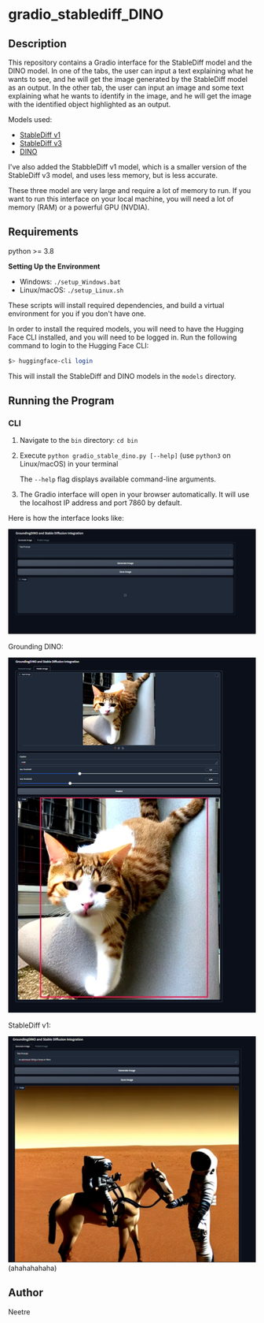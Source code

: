 # gradio_stablediff_DINO

## Description

This repository contains a Gradio interface for the StableDiff model and the DINO model.
In one of the tabs, the user can input a text explaining what he wants to see, and he will get the image generated by the StableDiff model as an output.
In the other tab, the user can input an image and some text explaining what he wants to identify in the image, and he will get the image with the identified object highlighted as an output.

Models used:

- [StableDiff v1](https://huggingface.co/runwayml/stable-diffusion-v1-5)
- [StableDiff v3](https://huggingface.co/stabilityai/stable-diffusion-3-medium)
- [DINO](https://huggingface.co/IDEA-Research/grounding-dino-base)

I've also added the StabbleDiff v1 model, which is a smaller version of the StableDiff v3 model, and uses less memory, but is less accurate.

These three model are very large and require a lot of memory to run.
If you want to run this interface on your local machine, you will need a lot of memory (RAM) or a powerful GPU (NVDIA).


## Requirements

python >= 3.8

**Setting Up the Environment**

* Windows: `./setup_Windows.bat`
* Linux/macOS: `./setup_Linux.sh`

These scripts will install required dependencies, and build a virtual environment for you if you don't have one.


In order to install the required models, you will need to have the Hugging Face CLI installed, and you will need to be logged in.
Run the following command to login to the Hugging Face CLI:

```bash
$> huggingface-cli login
```

This will install the StableDiff and DINO models in the `models` directory.

## Running the Program

### CLI

1. Navigate to the `bin` directory: `cd bin`

2. Execute `python gradio_stable_dino.py [--help]` (use `python3` on Linux/macOS) in your terminal

    The `--help` flag displays available command-line arguments.

3. The Gradio interface will open in your browser automatically. It will use the localhost IP address and port 7860 by default.

Here is how the interface looks like:

![Gradio Interface](/data/readme/gradio_interface.png)

Grounding DINO:

![DINO](/data/readme/dino.png)

StableDiff v1:

![StableDiff v1](/data/readme/gen.png)
(ahahahahaha)

## Author

Neetre
